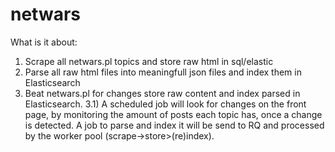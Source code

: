 # netwars

What is it about:
1) Scrape all netwars.pl topics and store raw html in sql/elastic
2) Parse all raw html files into meaningfull json files and index them in Elasticsearch
3) Beat netwars.pl for changes store raw content and index parsed in Elasticsearch.
3.1) A scheduled job will look for changes on the front page, by monitoring the amount of posts each topic has,
once a change is detected. A job to parse and index it will be send to RQ and processed by the worker pool (scrape->store>(re)index).

